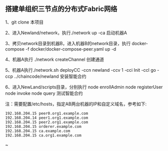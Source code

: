 ## 搭建单组织三节点的分布式Fabric网络
1、git clone 本项目

2、进入Newland/network，执行./network up -ca 启动机器A

3、拷贝network目录到机器B，进入机器B的network目录，执行 docker-compose -f docker/docker-compose-peer.yaml up -d

4、机器A执行 ./network createChannel 创建通道

5、机器A执行./network.sh deployCC -ccn newland -ccv 1 -cci Init -ccl go -ccp ../chaincode/newland  安装智能合约

6、进入NewLand/scripts目录，分别执行
    node enrollAdmin
    node registerUser
    node invoke
    node query
    测试智能合约

注：需要配置/etc/hosts，指定AB两台机器的IP和自定义域名，参考如下:

    192.168.204.15 peer0.org1.example.com
    192.168.204.14 peer1.org1.example.com
    192.168.204.15 peer2.org1.example.com
    192.168.204.15 orderer.example.com
    192.168.204.15 ca.example.com
    192.168.204.15 ca.org1.example.com
~                                       
